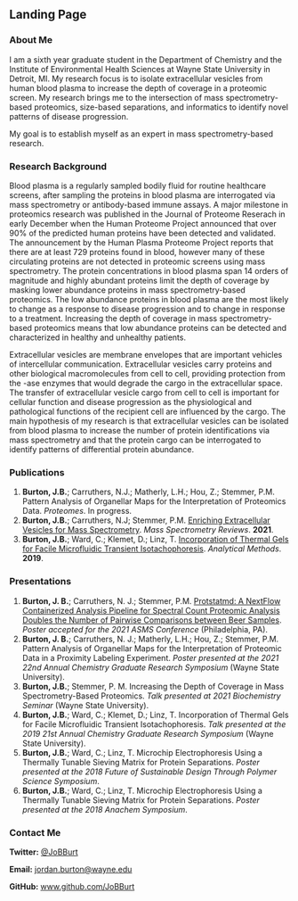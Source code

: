 ## Landing Page

### About Me

I am a sixth year graduate student in the Department of Chemistry and the Institute of Environmental Health Sciences at Wayne State University in Detroit, MI.
My research focus is to isolate extracellular vesicles from human blood plasma to increase the depth of coverage in a proteomic screen.
My research brings me to the intersection of mass spectrometry-based proteomics, size-based separations, and informatics to identify novel patterns of disease progression.

My goal is to establish myself as an expert in mass spectrometry-based research.

### Research Background

Blood plasma is a regularly sampled bodily fluid for routine healthcare screens, after sampling the proteins in blood plasma are interrogated via mass spectrometry or antibody-based immune assays.
A major milestone in proteomics research was published in the Journal of Proteome Reserach in early December when the Human Proteome Project announced that over 90% of the predicted human proteins have been detected and validated.
The announcement by the Human Plasma Proteome Project reports that there are at least 729 proteins found in blood, however many of these circulating proteins are not detected in proteomic screens using mass spectrometry.
The protein concentrations in blood plasma span 14 orders of magnitude and highly abundant proteins limit the depth of coverage by masking lower abundance proteins in mass spectrometry-based proteomics.
The low abundance proteins in blood plasma are the most likely to change as a response to disease progression and to change in response to a treatment.
Increasing the depth of coverage in mass spectrometry-based proteomics means that low abundance proteins can be detected and characterized in healthy and unhealthy patients.

Extracellular vesicles are membrane envelopes that are important vehicles of intercellular communication.
Extracellular vesicles carry proteins and other biological macromolecules from cell to cell, providing protection from the -ase enzymes that would degrade the cargo in the extracellular space.
The transfer of extracellular vesicle cargo from cell to cell is important for cellular function and disease progression as the physiological and pathological functions of the recipient cell are influenced by the cargo.
The main hypothesis of my research is that extracellular vesicles can be isolated from blood plasma to increase the number of protein identifications via mass spectrometry and that the protein cargo can be interrogated to identify patterns of differential protein abundance.

### Publications

1. **Burton, J.B.**; Carruthers, N.J.; Matherly, L.H.; Hou, Z.; Stemmer, P.M. Pattern Analysis of Organellar Maps for the Interpretation of Proteomics Data. _Proteomes_. In progress.
2. **Burton, J.B.**; Carruthers, N.J; Stemmer, P.M. [Enriching Extracellular Vesicles for Mass Spectrometry](https://doi.org/10.1002/mas.21738). _Mass Spectrometry Reviews_. **2021**. 
3. **Burton, J.B.**; Ward, C.; Klemet, D.; Linz, T. [Incorporation of Thermal Gels for Facile Microfluidic Transient Isotachophoresis](https://doi.org/10.1039/c9ay01384a). _Analytical Methods_. **2019**.

### Presentations

1. **Burton, J. B.**; Carruthers, N. J.; Stemmer, P.M. [Protstatmd: A NextFlow Containerized Analysis Pipeline for Spectral Count Proteomic Analysis Doubles the Number of Pairwise Comparisons between Beer Samples](ASMS2021.md). _Poster accepted for the 2021 ASMS Conference_ (Philadelphia, PA).
2. **Burton, J. B.**; Carruthers, N. J.; Matherly, L.H.; Hou, Z.; Stemmer, P.M. Pattern Analysis of Organellar Maps for the Interpretation of Proteomic Data in a Proximity Labeling Experiment. _Poster presented at the 2021 22nd Annual Chemistry Graduate Research Symposium_ (Wayne State University).
3. **Burton, J.B.**; Stemmer, P. M. Increasing the Depth of Coverage in Mass Spectrometry-Based Proteomics. _Talk presented at 2021 Biochemistry Seminar_ (Wayne State University).
4. **Burton, J.B.**; Ward, C.; Klemet, D.; Linz, T. Incorporation of Thermal Gels for Facile Microfluidic Transient Isotachophoresis. _Talk presented at the 2019 21st Annual Chemistry Graduate Research Symposium_ (Wayne State University).
5. **Burton, J.B.**; Ward, C.; Linz, T. Microchip Electrophoresis Using a Thermally Tunable Sieving Matrix for Protein Separations. _Poster presented at the 2018 Future of Sustainable Design Through Polymer Science Symposium_.
6. **Burton, J.B.**; Ward, C.; Linz, T. Microchip Electrophoresis Using a Thermally Tunable Sieving Matrix for Protein Separations. _Poster presented at the 2018 Anachem Symposium_. 

### Contact Me

**Twitter:** [@JoBBurt](https://twitter.com/JoBBurt)

**Email:** <jordan.burton@wayne.edu>

**GitHub:** www.github.com/JoBBurt
